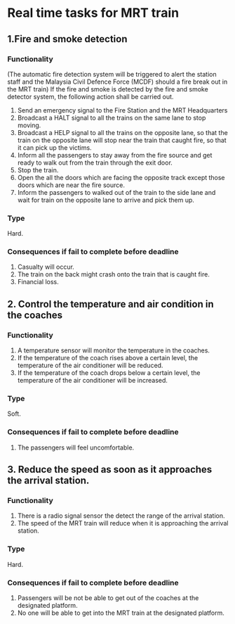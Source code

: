 # Real time tasks for MRT train
## 1.Fire and smoke detection 
### Functionality
(The automatic fire detection system will be triggered to alert the station staff and the Malaysia Civil Defence Force (MCDF) should a fire break out in the MRT train)
If the fire and smoke is detected by the fire and smoke detector system, the following action shall be carried out.
1. Send an emergency signal to the Fire Station and the MRT Headquarters
2. Broadcast a HALT signal to all the trains on the same lane to stop moving. 
3. Broadcast a HELP signal to all the trains on the opposite lane, so that the train on the opposite lane will stop near the train that caught fire, so that it can pick up the victims. 
4. Inform all the passengers to stay away from the fire source and get ready to walk out from the train through the exit door. 
5. Stop the train. 
6. Open the all the doors which are facing the opposite track except those doors which are near the fire source. 
7. Inform the passengers to walked out of the train to the side lane and wait for train on the opposite lane to arrive and pick them up.
### Type
Hard. 
### Consequences if fail to complete before deadline
1. Casualty will occur. 
2. The train on the back might crash onto the train that is caught fire. 
3. Financial loss.
## 2. Control the temperature and air condition in the coaches
### Functionality
1. A temperature sensor will monitor the temperature in the coaches.
2. If the temperature of the coach rises above a certain level, the temperature of the air conditioner will be reduced.
3. If the temperature of the coach drops below a certain level, the temperature of the air conditioner will be increased.
### Type
Soft.
### Consequences if fail to complete before deadline
1. The passengers will feel uncomfortable.

## 3. Reduce the speed as soon as it approaches the arrival station. 
### Functionality
1. There is a radio signal sensor the detect the range of the arrival station.
2. The speed of the MRT train will reduce when it is approaching the arrival station.
### Type
Hard.
### Consequences if fail to complete before deadline
1. Passengers will be not be able to get out of the coaches at the designated platform.
2. No one will be able to get into the MRT train at the designated platform.
